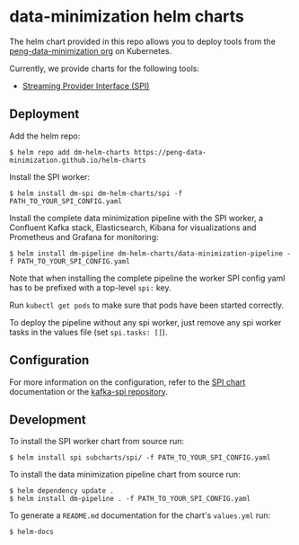 # data-minimization helm charts

The helm chart provided in this repo allows you to deploy tools from the [peng-data-minimization org](https://github.com/peng-data-minimization) on Kubernetes.

Currently, we provide charts for the following tools:

- [Streaming Provider Interface (SPI)](https://github.com/peng-data-minimization/kafka-spi)

## Deployment

Add the helm repo:
```
$ helm repo add dm-helm-charts https://peng-data-minimization.github.io/helm-charts
```

Install the SPI worker:
```
$ helm install dm-spi dm-helm-charts/spi -f PATH_TO_YOUR_SPI_CONFIG.yaml
```

Install the complete data minimization pipeline with the SPI worker, a Confluent Kafka stack, Elasticsearch, Kibana for visualizations and Prometheus and Grafana for monitoring:
```
$ helm install dm-pipeline dm-helm-charts/data-minimization-pipeline -f PATH_TO_YOUR_SPI_CONFIG.yaml
```
Note that when installing the complete pipeline the worker SPI config yaml has to be prefixed with a top-level `spi:` key.

Run `kubectl get pods` to make sure that pods have been started correctly.

To deploy the pipeline without any spi worker, just remove any spi worker tasks in the values file (set `spi.tasks: []`).

## Configuration

For more information on the configuration, refer to the [SPI chart](./subcharts/spi/README.md) documentation or the [kafka-spi repository](https://github.com/peng-data-minimization/kafka-spi).


## Development

To install the SPI worker chart from source run:
```
$ helm install spi subcharts/spi/ -f PATH_TO_YOUR_SPI_CONFIG.yaml
```

To install the data minimization pipeline chart from source run:
```
$ helm dependency update .
$ helm install dm-pipeline . -f PATH_TO_YOUR_SPI_CONFIG.yaml
```

To generate a `README.md` documentation for the chart's `values.yml` run:
```
$ helm-docs
```
